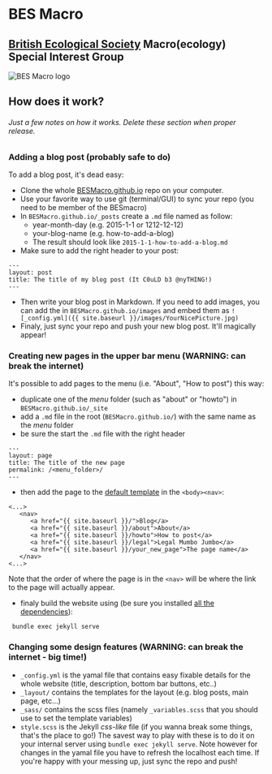 # BES Macro

## [British Ecological Society](http://www.britishecologicalsociety.org/) Macro(ecology) Special Interest Group

![BES Macro logo](https://github.com/BESMacro/BESMacro/blob/master/Macro_final.jpg)


## How does it work?
###### Just a few notes on how it works. Delete these section when proper release.

### Adding a blog post (probably safe to do)
To add a blog post, it's dead easy:
* Clone the whole [BESMacro.github.io](https://github.com/BESMacro/BESMacro.github.io/) repo on your computer.
* Use your favorite way to use git (terminal/GUI) to sync your repo (you need to be member of the BESmacro)
* In `BESMacro.github.io/_posts` create a `.md` file named as follow:
  * year-month-day (e.g. 2015-1-1 or 1212-12-12)
  * your-blog-name (e.g. how-to-add-a-blog)
  * The result should look like `2015-1-1-how-to-add-a-blog.md`
* Make sure to add the right header to your post:
```
---
layout: post
title: The title of my blog post (It C0uLD b3 @nyTHING!)
---
```
* Then write your blog post in Markdown. If you need to add images, you can add the in `BESMacro.github.io/images` and embed them as `![_config.yml]({{ site.baseurl }}/images/YourNicePicture.jpg)`
* Finaly, just sync your repo and push your new blog post. It'll magically appear!

### Creating new pages in the upper bar menu (WARNING: can break the internet)
It's possible to add pages to the menu (i.e. "About", "How to post") this way:
* duplicate one of the *menu* folder (such as "about" or "howto") in `BESMacro.github.io/_site`
* add a `.md` file in the root (`BESMacro.github.io/`) with the same name as the *menu* folder
* be sure the start the `.md` file with the right header
```
---
layout: page
title: The title of the new page
permalink: /<menu_folder>/
---
```
* then add the page to the [default template](https://github.com/BESMacro/BESMacro.github.io/blob/master/_layouts/default.html) in the `<body><nav>`:

````
<...>
   <nav>
      <a href="{{ site.baseurl }}/">Blog</a>
      <a href="{{ site.baseurl }}/about">About</a>
      <a href="{{ site.baseurl }}/howto">How to post</a>
      <a href="{{ site.baseurl }}/legal">Legal Mumbo Jumbo</a>
      <a href="{{ site.baseurl }}/your_new_page">The page name</a>
   </nav>
<...>
````
Note that the order of where the page is in the `<nav>` will be where the link to the page will actually appear.

* finaly build the website using (be sure you installed [all the dependencies](https://help.github.com/articles/using-jekyll-with-pages/)):
```
 bundle exec jekyll serve
```

### Changing some design features (WARNING: can break the internet - big time!)
* `_config.yml` is the yamal file that contains easy fixable details for the whole website (title, description, bottom bar buttons, etc..)
* `_layout/` contains the templates for the layout (e.g. blog posts, main page, etc...)
* `_sass/` contains the scss files (namely `_variables.scss` that you should use to set the template variables)
* `style.scss` is the Jekyll *css-like* file  (if you wanna break some things, that's the place to go!)
The savest way to play with these is to do it on your internal server using `bundle exec jekyll serve`. Note however for changes in the yamal file you have to refresh the localhost each time. If you're happy with your messing up, just sync the repo and push!

